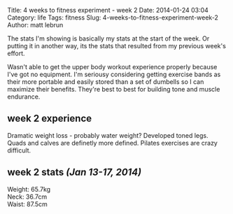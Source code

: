 Title: 4 weeks to fitness experiment - week 2
Date: 2014-01-24 03:04
Category: life
Tags: fitness
Slug: 4-weeks-to-fitness-experiment-week-2
Author: matt lebrun


The stats I'm showing is basically my stats at the start of the week. Or putting
it in another way, its the stats that resulted from my previous week's effort.

Wasn't able to get the upper body workout experience properly because I've got 
no equipment. I'm seriousy considering getting exercise bands as their more 
portable and easily stored than a set of dumbells so I can maximize their 
benefits. They're best to best for building tone and muscle endurance.

## week 2 experience

Dramatic weight loss - probably water weight?
Developed toned legs. Quads and calves are definetly more defined.
Pilates exercises are crazy difficult.

## week 2 stats *(Jan 13-17, 2014)*

Weight: 65.7kg  
Neck: 36.7cm  
Waist: 87.5cm  

